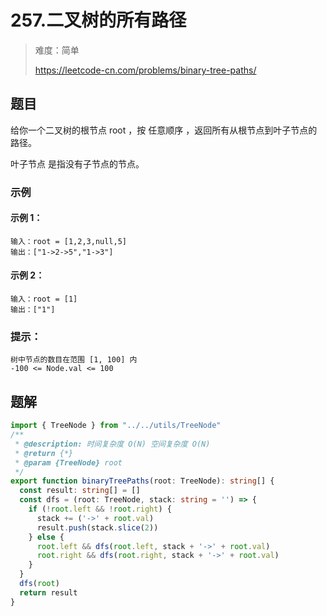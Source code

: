 # 257.二叉树的所有路径

> 难度：简单
>
> https://leetcode-cn.com/problems/binary-tree-paths/

## 题目


给你一个二叉树的根节点 root ，按 任意顺序 ，返回所有从根节点到叶子节点的路径。

叶子节点 是指没有子节点的节点。

### 示例

#### 示例 1：

```
输入：root = [1,2,3,null,5]
输出：["1->2->5","1->3"]
```

#### 示例 2：

```
输入：root = [1]
输出：["1"]
```

### 提示：

```
树中节点的数目在范围 [1, 100] 内
-100 <= Node.val <= 100
```

## 题解

```typescript
import { TreeNode } from "../../utils/TreeNode"
/**
 * @description: 时间复杂度 O(N) 空间复杂度 O(N)
 * @return {*}
 * @param {TreeNode} root
 */
export function binaryTreePaths(root: TreeNode): string[] {
  const result: string[] = []
  const dfs = (root: TreeNode, stack: string = '') => {
    if (!root.left && !root.right) {
      stack += ('->' + root.val)
      result.push(stack.slice(2))
    } else {
      root.left && dfs(root.left, stack + '->' + root.val)
      root.right && dfs(root.right, stack + '->' + root.val)
    }
  }
  dfs(root)
  return result
}
```
